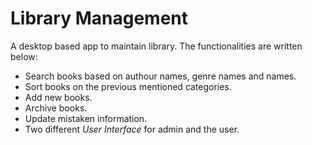 # Library Management
A desktop based app to maintain library. The functionalities are written below:
* Search books based on authour names, genre names and names.
* Sort books on the previous mentioned categories.
* Add new books.
* Archive books.
* Update mistaken information.
* Two different *User Interface* for admin and the user.
